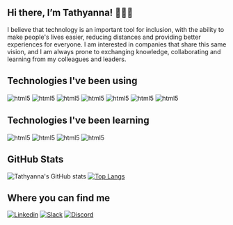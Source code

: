 ## Hi there, I’m Tathyanna! 👩🏻‍💻
I believe that technology is an important tool for inclusion, with the ability to make people's lives easier, reducing distances and providing better experiences for everyone. 
I am interested in companies that share this same vision, and I am always prone to exchanging knowledge, collaborating and learning from my colleagues and leaders.

## Technologies I've been using 
<div style="display: inline_block">
<img align="center" alt="html5" src="https://img.shields.io/badge/HTML5-E34F26?style=for-the-badge&logo=html5&logoColor=white"/>
<img align="center" alt="html5" src="https://img.shields.io/badge/CSS3-1572B6?style=for-the-badge&logo=css3&logoColor=white"/>
<img align="center" alt="html5" src="https://img.shields.io/badge/JavaScript-F7DF1E?style=for-the-badge&logo=javascript&logoColor=black"/>
<img align="center" alt="html5" src="https://img.shields.io/badge/React-20232A?style=for-the-badge&logo=react&logoColor=61DAFB"/> 
<img align="center" alt="html5" src="https://img.shields.io/badge/Node.js-43853D?style=for-the-badge&logo=node.js&logoColor=white"/>
<img align="center" alt="html5" src="https://img.shields.io/badge/Express.js-404D59?style=for-the-badge"/>
<img align="center" alt="html5" src="https://img.shields.io/badge/MongoDB-4EA94B?style=for-the-badge&logo=mongodb&logoColor=white"/> 
</div>

## Technologies I've been learning
<div style="display: inline_block">
<img align="center" alt="html5" src="https://img.shields.io/badge/TypeScript-007ACC?style=for-the-badge&logo=typescript&logoColor=white"/>
<img align="center" alt="html5" src="https://img.shields.io/badge/AngularJS-E23237?style=for-the-badge&logo=angularjs&logoColor=white"/>
<img align="center" alt="html5" src="https://img.shields.io/badge/Redux-593D88?style=for-the-badge&logo=redux&logoColor=white"/>
<img align="center" alt="html5" src="https://img.shields.io/badge/Jest-323330?style=for-the-badge&logo=Jest&logoColor=white"/>
</div>

## GitHub Stats
![Tathyanna's GitHub stats](https://github-readme-stats.vercel.app/api?username=Tathy-Max&show_icons=true&theme=radical)
[![Top Langs](https://github-readme-stats.vercel.app/api/top-langs/?username=Tathy-Max&layout=compact&theme=radical&langs_count=8)](https://github.com/Tathy-Max/github-readme-stats)

## Where you can find me
[![Linkedin](https://img.shields.io/badge/LinkedIn-0077B5?style=for-the-badge&logo=linkedin&logoColor=white)](https://www.linkedin.com/in/tathyanna-maximiano/)
[![Slack](https://img.shields.io/badge/Slack-4A154B?style=for-the-badge&logo=slack&logoColor=white)](tathyanna.maximiano)
[![Discord](https://img.shields.io/badge/Discord-7289DA?style=for-the-badge&logo=discord&logoColor=white)](Tathyanna#5882)






